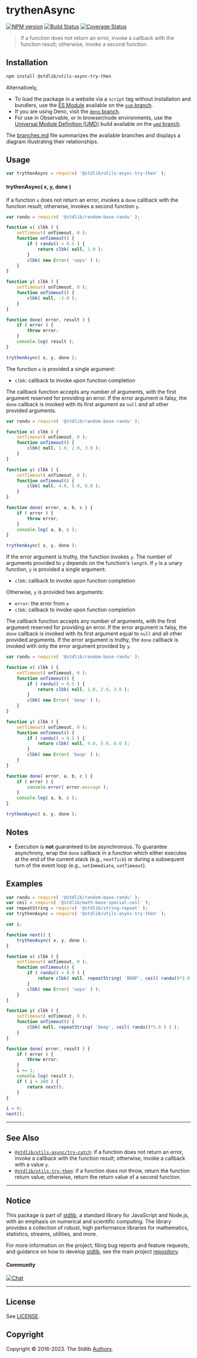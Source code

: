 <!--

@license Apache-2.0

Copyright (c) 2018 The Stdlib Authors.

Licensed under the Apache License, Version 2.0 (the "License");
you may not use this file except in compliance with the License.
You may obtain a copy of the License at

   http://www.apache.org/licenses/LICENSE-2.0

Unless required by applicable law or agreed to in writing, software
distributed under the License is distributed on an "AS IS" BASIS,
WITHOUT WARRANTIES OR CONDITIONS OF ANY KIND, either express or implied.
See the License for the specific language governing permissions and
limitations under the License.

-->

# trythenAsync

[![NPM version][npm-image]][npm-url] [![Build Status][test-image]][test-url] [![Coverage Status][coverage-image]][coverage-url] <!-- [![dependencies][dependencies-image]][dependencies-url] -->

> If a function does not return an error, invoke a callback with the function result; otherwise, invoke a second function.

<!-- Section to include introductory text. Make sure to keep an empty line after the intro `section` element and another before the `/section` close. -->

<section class="intro">

</section>

<!-- /.intro -->

<!-- Package usage documentation. -->

<section class="installation">

## Installation

```bash
npm install @stdlib/utils-async-try-then
```

Alternatively,

-   To load the package in a website via a `script` tag without installation and bundlers, use the [ES Module][es-module] available on the [`esm` branch][esm-url].
-   If you are using Deno, visit the [`deno` branch][deno-url].
-   For use in Observable, or in browser/node environments, use the [Universal Module Definition (UMD)][umd] build available on the [`umd` branch][umd-url].

The [branches.md][branches-url] file summarizes the available branches and displays a diagram illustrating their relationships.

</section>

<section class="usage">

## Usage

```javascript
var trythenAsync = require( '@stdlib/utils-async-try-then' );
```

#### trythenAsync( x, y, done )

If a function `x` does not return an error, invokes a `done` callback with the function result; otherwise, invokes a second function `y`.

```javascript
var randu = require( '@stdlib/random-base-randu' );

function x( clbk ) {
    setTimeout( onTimeout, 0 );
    function onTimeout() {
        if ( randu() > 0.5 ) {
            return clbk( null, 1.0 );
        }
        clbk( new Error( 'oops' ) );
    }
}

function y( clbk ) {
    setTimeout( onTimeout, 0 );
    function onTimeout() {
        clbk( null, -1.0 );
    }
}

function done( error, result ) {
    if ( error ) {
        throw error;
    }
    console.log( result );
}

trythenAsync( x, y, done );
```

The function `x` is provided a single argument:

-   `clbk`: callback to invoke upon function completion

The callback function accepts any number of arguments, with the first argument reserved for providing an error. If the error argument is falsy, the `done` callback is invoked with its first argument as `null` and all other provided arguments.

```javascript
var randu = require( '@stdlib/random-base-randu' );

function x( clbk ) {
    setTimeout( onTimeout, 0 );
    function onTimeout() {
        clbk( null, 1.0, 2.0, 3.0 );
    }
}

function y( clbk ) {
    setTimeout( onTimeout, 0 );
    function onTimeout() {
        clbk( null, 4.0, 5.0, 6.0 );
    }
}

function done( error, a, b, c ) {
    if ( error ) {
        throw error;
    }
    console.log( a, b, c );
}

trythenAsync( x, y, done );
```

If the error argument is truthy, the function invokes `y`. The number of arguments provided to `y` depends on the function's `length`. If `y` is a unary function, `y` is provided a single argument:

-   `clbk`: callback to invoke upon function completion

Otherwise, `y` is provided two arguments:

-   `error`: the error from `x`
-   `clbk`: callback to invoke upon function completion

The callback function accepts any number of arguments, with the first argument reserved for providing an error. If the error argument is falsy, the `done` callback is invoked with its first argument equal to `null` and all other provided arguments. If the error argument is truthy, the `done` callback is invoked with only the error argument provided by `y`.

```javascript
var randu = require( '@stdlib/random-base-randu' );

function x( clbk ) {
    setTimeout( onTimeout, 0 );
    function onTimeout() {
        if ( randu() > 0.5 ) {
            return clbk( null, 1.0, 2.0, 3.0 );
        }
        clbk( new Error( 'beep' ) );
    }
}

function y( clbk ) {
    setTimeout( onTimeout, 0 );
    function onTimeout() {
        if ( randu() > 0.5 ) {
            return clbk( null, 4.0, 5.0, 6.0 );
        }
        clbk( new Error( 'boop' ) );
    }
}

function done( error, a, b, c ) {
    if ( error ) {
        console.error( error.message );
    }
    console.log( a, b, c );
}

trythenAsync( x, y, done );
```

</section>

<!-- /.usage -->

<!-- Package usage notes. Make sure to keep an empty line after the `section` element and another before the `/section` close. -->

<section class="notes">

## Notes

-   Execution is **not** guaranteed to be asynchronous. To guarantee asynchrony, wrap the `done` callback in a function which either executes at the end of the current stack (e.g., `nextTick`) or during a subsequent turn of the event loop (e.g., `setImmediate`, `setTimeout`).

</section>

<!-- /.notes -->

<!-- Package usage examples. -->

<section class="examples">

## Examples

<!-- eslint no-undef: "error" -->

```javascript
var randu = require( '@stdlib/random-base-randu' );
var ceil = require( '@stdlib/math-base-special-ceil' );
var repeatString = require( '@stdlib/string-repeat' );
var trythenAsync = require( '@stdlib/utils-async-try-then' );

var i;

function next() {
    trythenAsync( x, y, done );
}

function x( clbk ) {
    setTimeout( onTimeout, 0 );
    function onTimeout() {
        if ( randu() > 0.9 ) {
            return clbk( null, repeatString( 'BOOP', ceil( randu()*3.0 ) ) );
        }
        clbk( new Error( 'oops' ) );
    }
}

function y( clbk ) {
    setTimeout( onTimeout, 0 );
    function onTimeout() {
        clbk( null, repeatString( 'beep', ceil( randu()*5.0 ) ) );
    }
}

function done( error, result ) {
    if ( error ) {
        throw error;
    }
    i += 1;
    console.log( result );
    if ( i < 100 ) {
        return next();
    }
}

i = 0;
next();
```

</section>

<!-- /.examples -->

<!-- Section to include cited references. If references are included, add a horizontal rule *before* the section. Make sure to keep an empty line after the `section` element and another before the `/section` close. -->

<section class="references">

</section>

<!-- /.references -->

<!-- Section for related `stdlib` packages. Do not manually edit this section, as it is automatically populated. -->

<section class="related">

* * *

## See Also

-   <span class="package-name">[`@stdlib/utils-async/try-catch`][@stdlib/utils/async/try-catch]</span><span class="delimiter">: </span><span class="description">if a function does not return an error, invoke a callback with the function result; otherwise, invoke a callback with a value `y`.</span>
-   <span class="package-name">[`@stdlib/utils-try-then`][@stdlib/utils/try-then]</span><span class="delimiter">: </span><span class="description">if a function does not throw, return the function return value; otherwise, return the return value of a second function.</span>

</section>

<!-- /.related -->

<!-- Section for all links. Make sure to keep an empty line after the `section` element and another before the `/section` close. -->


<section class="main-repo" >

* * *

## Notice

This package is part of [stdlib][stdlib], a standard library for JavaScript and Node.js, with an emphasis on numerical and scientific computing. The library provides a collection of robust, high performance libraries for mathematics, statistics, streams, utilities, and more.

For more information on the project, filing bug reports and feature requests, and guidance on how to develop [stdlib][stdlib], see the main project [repository][stdlib].

#### Community

[![Chat][chat-image]][chat-url]

---

## License

See [LICENSE][stdlib-license].


## Copyright

Copyright &copy; 2016-2023. The Stdlib [Authors][stdlib-authors].

</section>

<!-- /.stdlib -->

<!-- Section for all links. Make sure to keep an empty line after the `section` element and another before the `/section` close. -->

<section class="links">

[npm-image]: http://img.shields.io/npm/v/@stdlib/utils-async-try-then.svg
[npm-url]: https://npmjs.org/package/@stdlib/utils-async-try-then

[test-image]: https://github.com/stdlib-js/utils-async-try-then/actions/workflows/test.yml/badge.svg?branch=main
[test-url]: https://github.com/stdlib-js/utils-async-try-then/actions/workflows/test.yml?query=branch:main

[coverage-image]: https://img.shields.io/codecov/c/github/stdlib-js/utils-async-try-then/main.svg
[coverage-url]: https://codecov.io/github/stdlib-js/utils-async-try-then?branch=main

<!--

[dependencies-image]: https://img.shields.io/david/stdlib-js/utils-async-try-then.svg
[dependencies-url]: https://david-dm.org/stdlib-js/utils-async-try-then/main

-->

[chat-image]: https://img.shields.io/gitter/room/stdlib-js/stdlib.svg
[chat-url]: https://app.gitter.im/#/room/#stdlib-js_stdlib:gitter.im

[stdlib]: https://github.com/stdlib-js/stdlib

[stdlib-authors]: https://github.com/stdlib-js/stdlib/graphs/contributors

[umd]: https://github.com/umdjs/umd
[es-module]: https://developer.mozilla.org/en-US/docs/Web/JavaScript/Guide/Modules

[deno-url]: https://github.com/stdlib-js/utils-async-try-then/tree/deno
[umd-url]: https://github.com/stdlib-js/utils-async-try-then/tree/umd
[esm-url]: https://github.com/stdlib-js/utils-async-try-then/tree/esm
[branches-url]: https://github.com/stdlib-js/utils-async-try-then/blob/main/branches.md

[stdlib-license]: https://raw.githubusercontent.com/stdlib-js/utils-async-try-then/main/LICENSE

<!-- <related-links> -->

[@stdlib/utils/async/try-catch]: https://github.com/stdlib-js/utils-async-try-catch

[@stdlib/utils/try-then]: https://github.com/stdlib-js/utils-try-then

<!-- </related-links> -->

</section>

<!-- /.links -->

